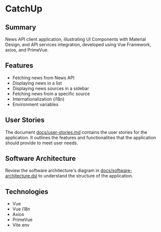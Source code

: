 # CatchUp

## Summary
News API client application, illustrating UI Components with Material Design, and API services integration, developed using Vue Framework, axios, and PrimeVue.

## Features
- Fetching news from News API
- Displaying news in a list
- Displaying news sources in a sidebar
- Fetching news from a specific source
- Internationalization (i18n)
- Environment variables

## User Stories
The document [docs/user-stories.md](docs/user-stories.md) contains the user stories for the application. It outlines the features and functionalities that the application should provide to meet user needs.

## Software Architecture
Review the software architecture's diagram in [docs/software-architecture.dsl](docs/software-architecture.dsl) to understand the structure of the application.

## Technologies
- Vue
- Vue i18n
- Axios
- PrimeVue
- Vite env
